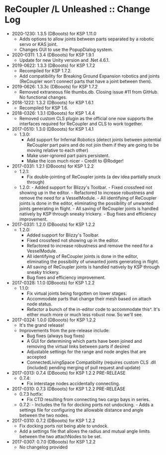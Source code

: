 # ReCoupler /L Unleashed :: Change Log

* 2020-1230: 1.3.5 (DBooots) for KSP 1.11.0
	+ Adds options to allow joints between parts separated by a robotic servo or KAS joint.
	+ Changes GUI to use the PopupDialog system.
* 2020-0311: 1.3.4 (DBooots) for KSP 1.9.1
	+ Update for new Unity version and .Net 4.6.1.
* 2019-0622: 1.3.3 (DBooots) for KSP 1.7.2
	+ Recompiled for KSP 1.7.2.
	+ Add compatibility for Breaking Ground Expansion robotics and joints (ReCoupler won't connect parts that have a joint between them).
* 2019-0626: 1.3.3c (DBooots) for KSP 1.7.2
	+ Removed extraneous file thumbs.db. Closing issue #11 from GitHub. No functional changes.
* 2018-1222: 1.3.2 (DBooots) for KSP 1.6.1
	+ Recompiled for KSP 1.6.
* 2018-0326: 1.3.1 (DBooots) for KSP 1.4.4
	+ Removed custom CLS plugin as the official one now supports the interfaces required for ReCoupler and CLS to work together.
* 2017-0510: 1.3.0 (DBooots) for KSP 1.4.1
	+ 1.3.0:
		- Add support for Infernal Robotics (detect joints between potential ReCoupler part pairs and do not join them if they are going to be moving relative to each other)
		- Make user-ignored part pairs persistent.
		- Make the icon much nicer - Credit to @Rodger!
* 2017-0331: 1.2.1 (DBooots) for KSP 1.2.2
	+ 1.2.1:
		- Fix double-jointing of ReCoupler joints (a dev idea partially snuck through)
	+ 1.2.0:
			- Added support for Blizzy's Toolbar.
			- Fixed crossfeed not showing up in the editor.
			- Refactored to increase robustness and remove the need for a VesselModule.
			- All identifying of ReCoupler joints is done in the editor, eliminating the possibility of unwanted joints generating in flight.
			- All saving of ReCoupler joints is handled natively by KSP through sneaky trickery.
			- Bug fixes and efficiency improvement.
* 2017-0331: 1.2.0 (DBooots) for KSP 1.2.2
	+ 1.2.0:
		- Added support for Blizzy's Toolbar.
		- Fixed crossfeed not showing up in the editor.
		- Refactored to increase robustness and remove the need for a VesselModule.
		- All identifying of ReCoupler joints is done in the editor, eliminating the possibility of unwanted joints generating in flight.
		- All saving of ReCoupler joints is handled natively by KSP through sneaky trickery.
		- Bug fixes and efficiency improvement.
* 2017-0328: 1.1.0 (DBooots) for KSP 1.2.2
	+ 1.1.0:
		- Fix virtual joints being forgotten on lower stages.
		- Accommodate parts that change their mesh based on attach node status.
		- Refactor a bunch of the in-editor code to accommodate this^. It's either much more or much less robust now. So we'll see.
* 2017-0324: 1.0.0 (DBooots) for KSP 1.2.2
	+ It's the grand release!
	+ Improvements from the pre-release include:
		- Bug fixes (always bug fixes)
		- A GUI for determining which parts have been joined and removing the virtual links between parts if desired
		- Adjustable settings for the range and node angles that are accepted
		- ConnectedLivingSpace Compatibility (requires custom CLS .dll (included) pending merging of pull request and update)
* 2017-0313: 0.7.4 (DBooots) for KSP 1.2.2 PRE-RELEASE
	+ 0.7.4:
		- Fix interstage nodes accidentally connecting.
* 2017-0310: 0.7.3 (DBooots) for KSP 1.2.2 PRE-RELEASE
	+ 0.7.3 hotfix:
		- Fix CTD resulting from connecting two cargo bays in series.
	+ 0.7.2:
			- Includes the fix for docking ports not undocking.
			- Adds a settings file for configuring the allowable distance and angle between the two nodes.
* 2017-0310: 0.7.2 (DBooots) for KSP 1.2.2
	+ Fix docking ports not being able to undock.
	+ Add a settings file that allows the radius and mutual angle limits between the two attachNodes to be set.
* 2017-0307: 0.7.0 (DBooots) for KSP 1.2.2
	+ No changelog provided
